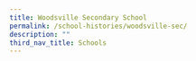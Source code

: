 ```yaml
---
title: Woodsville Secondary School
permalink: /school-histories/woodsville-sec/
description: ""
third_nav_title: Schools
---
```



